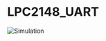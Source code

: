 # LPC2148_UART
![Simulation](https://github.com/AasaiAlangaram/LPC2148_UART/issues/1#issue-501828350)

